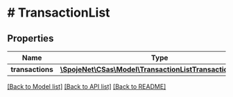 # # TransactionList

## Properties

Name | Type | Description | Notes
------------ | ------------- | ------------- | -------------
**transactions** | [**\SpojeNet\CSas\Model\TransactionListTransactionsInner[]**](TransactionListTransactionsInner.md) |  | [optional]

[[Back to Model list]](../../README.md#models) [[Back to API list]](../../README.md#endpoints) [[Back to README]](../../README.md)
